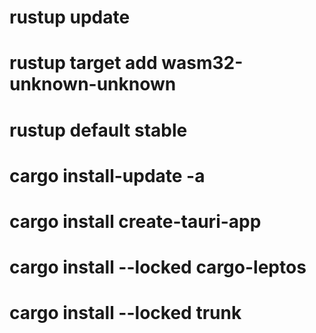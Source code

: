 # rustup update
# rustup target add wasm32-unknown-unknown
# rustup default stable
# cargo install-update -a
# cargo install create-tauri-app
# cargo install --locked cargo-leptos
# cargo install --locked trunk
